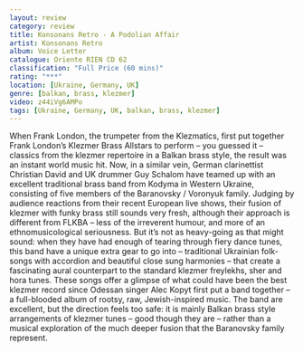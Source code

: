 ```yaml
---
layout: review
category: review
title: Konsonans Retro - A Podolian Affair
artist: Konsonans Retro
album: Voice Letter
catalogue: Oriente RIEN CD 62
classification: "Full Price (60 mins)"
rating: "***"
location: [Ukraine, Germany, UK]
genre: [balkan, brass, klezmer]
video: z44iVg6AMPo
tags: [Ukraine, Germany, UK, balkan, brass, klezmer]
---
```


When Frank London, the trumpeter from the Klezmatics, first put together Frank London’s Klezmer Brass Allstars to perform – you guessed it – classics from the klezmer repertoire in a Balkan brass style, the result was an instant world music hit.  Now, in a similar vein, German clarinettist Christian David and UK drummer Guy Schalom have teamed up with an excellent traditional brass band from Kodyma in Western Ukraine, consisting of five members of the Baranovsky / Voronyuk family. Judging by audience reactions from their recent European live shows, their fusion of klezmer with funky brass still sounds very fresh, although their approach is different from FLKBA – less of the irreverent humour, and more of an ethnomusicological seriousness. But it’s not as heavy-going as that might sound: when they have had enough of tearing through fiery dance tunes, this band have a unique extra gear to go into – traditional Ukrainian folk-songs with accordion and beautiful close sung harmonies – that create a fascinating aural counterpart to the standard klezmer freylekhs, sher and hora tunes. These songs offer a glimpse of what could have been the best klezmer record since Odessan singer Alec Kopyt first put a band together – a full-blooded album of rootsy, raw, Jewish-inspired music. The band are excellent, but the direction feels too safe: it is mainly Balkan brass style arrangements of klezmer tunes – good though they are – rather than a musical exploration of the much deeper fusion that the Baranovsky family represent.